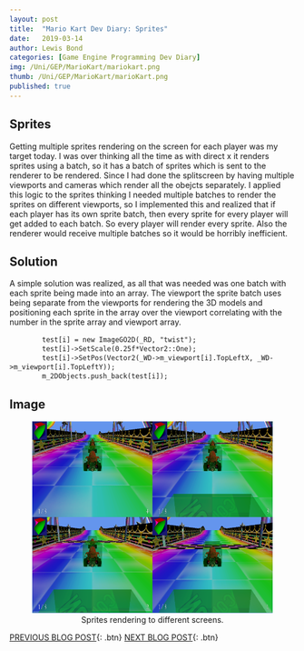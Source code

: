 ```yaml
---
layout: post
title:  "Mario Kart Dev Diary: Sprites"
date:   2019-03-14
author: Lewis Bond
categories: [Game Engine Programming Dev Diary]
img: /Uni/GEP/MarioKart/mariokart.png
thumb: /Uni/GEP/MarioKart/marioKart.png
published: true
---
```

<!--more-->

## Sprites

Getting multiple sprites rendering on the screen for each player was my target today. I was over thinking all the time as with direct x it renders sprites using a batch, so it has a batch of sprites which is sent to the renderer to be rendered. Since I had done the splitscreen by having multiple viewports and cameras which render all the obejcts separately. I applied this logic to the sprites thinking I needed multiple batches to render the sprites on different viewports, so I implemented this and realized that if each player has its own sprite batch, then every sprite for every player will get added to each batch. So every player will render every sprite. Also the renderer would receive multiple batches so it would be horribly inefficient.  

## Solution

A simple solution was realized, as all that was needed was one batch with each sprite being made into an array. The viewport the sprite batch uses being separate from the viewports for rendering the 3D models and positioning each sprite in the array over the viewport correlating with the number in the sprite array and viewport array.

~~~
		test[i] = new ImageGO2D(_RD, "twist");
		test[i]->SetScale(0.25f*Vector2::One);
		test[i]->SetPos(Vector2(_WD->m_viewport[i].TopLeftX, _WD->m_viewport[i].TopLeftY));
		m_2DObjects.push_back(test[i]);
~~~

## Image

<center>
	<figure>
<a href="/assets/img/blog/Uni/GEP/MarioKart/Sprites.png"><img src="/assets/img/blog/Uni/GEP/MarioKart/Sprites.png" width = "600" height = "338"></a>
		<figcaption>Sprites rendering to different screens.</figcaption>
	</figure>
</center>

[PREVIOUS BLOG POST](https://lbondi7.github.io/game%20engine%20programming%20dev%20diary/gep-mariokart-5){: .btn} [NEXT BLOG POST](https://lbondi7.github.io/game%20engine%20programming%20dev%20diary/gep-mariokart-7){: .btn}
